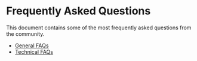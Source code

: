 # Frequently Asked Questions

This document contains some of the most frequently asked questions from the community.

- [General FAQs](/getting-started/general-faqs)
- [Technical FAQs](/getting-started/technical-faqs)